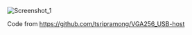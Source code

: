 ![Screenshot_1](https://github.com/offpic/VGA-STM32/assets/31142397/c74deedc-19cf-467c-92a7-7fa8b7f1633b)

Code from https://github.com/tsripramong/VGA256_USB-host
